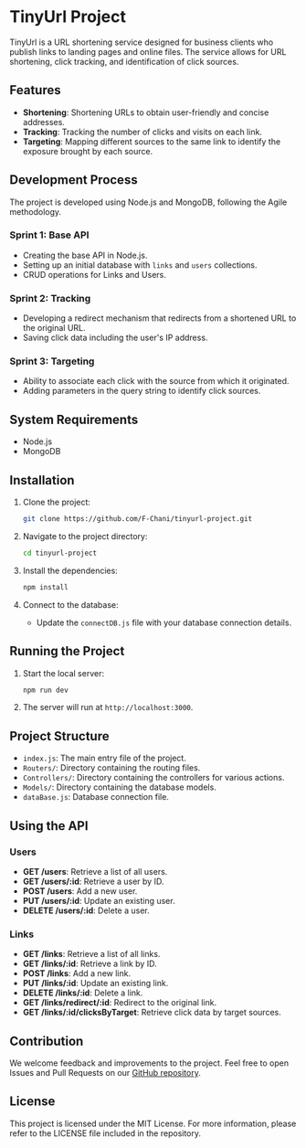 # TinyUrl Project

TinyUrl is a URL shortening service designed for business clients who publish links to landing pages and online files. The service allows for URL shortening, click tracking, and identification of click sources.

## Features

- **Shortening**: Shortening URLs to obtain user-friendly and concise addresses.
- **Tracking**: Tracking the number of clicks and visits on each link.
- **Targeting**: Mapping different sources to the same link to identify the exposure brought by each source.

## Development Process

The project is developed using Node.js and MongoDB, following the Agile methodology.

### Sprint 1: Base API
- Creating the base API in Node.js.
- Setting up an initial database with `links` and `users` collections.
- CRUD operations for Links and Users.

### Sprint 2: Tracking
- Developing a redirect mechanism that redirects from a shortened URL to the original URL.
- Saving click data including the user's IP address.

### Sprint 3: Targeting
- Ability to associate each click with the source from which it originated.
- Adding parameters in the query string to identify click sources.

## System Requirements

- Node.js
- MongoDB

## Installation

1. Clone the project:

    ```sh
    git clone https://github.com/F-Chani/tinyurl-project.git
    ```

2. Navigate to the project directory:

    ```sh
    cd tinyurl-project
    ```

3. Install the dependencies:

    ```sh
    npm install
    ```

4. Connect to the database:
    - Update the `connectDB.js` file with your database connection details.

## Running the Project

1. Start the local server:

    ```sh
    npm run dev
    ```

2. The server will run at `http://localhost:3000`.

## Project Structure

- `index.js`: The main entry file of the project.
- `Routers/`: Directory containing the routing files.
- `Controllers/`: Directory containing the controllers for various actions.
- `Models/`: Directory containing the database models.
- `dataBase.js`: Database connection file.

## Using the API

### Users

- **GET /users**: Retrieve a list of all users.
- **GET /users/:id**: Retrieve a user by ID.
- **POST /users**: Add a new user.
- **PUT /users/:id**: Update an existing user.
- **DELETE /users/:id**: Delete a user.

### Links

- **GET /links**: Retrieve a list of all links.
- **GET /links/:id**: Retrieve a link by ID.
- **POST /links**: Add a new link.
- **PUT /links/:id**: Update an existing link.
- **DELETE /links/:id**: Delete a link.
- **GET /links/redirect/:id**: Redirect to the original link.
- **GET /links/:id/clicksByTarget**: Retrieve click data by target sources.

## Contribution

We welcome feedback and improvements to the project. Feel free to open Issues and Pull Requests on our [GitHub repository](https://github.com/yourusername/tinyurl-project).

## License

This project is licensed under the MIT License. For more information, please refer to the LICENSE file included in the repository.
